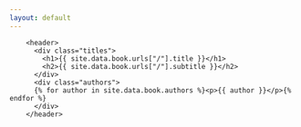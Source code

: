```yaml
---
layout: default
---
```


        <header>
          <div class="titles">
            <h1>{{ site.data.book.urls["/"].title }}</h1>
            <h2>{{ site.data.book.urls["/"].subtitle }}</h2>
          </div>
          <div class="authors">
          {% for author in site.data.book.authors %}<p>{{ author }}</p>{% endfor %}
          </div>
        </header>
